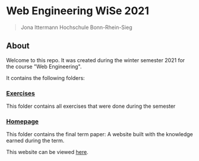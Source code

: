 # Web Engineering WiSe 2021

> Jona Ittermann
> Hochschule Bonn-Rhein-Sieg

## About 

Welcome to this repo. It was created during the winter semester 2021 for the course "Web Engineering".

It contains the following folders:

### [Exercises](übungen)

This folder contains all exercises that were done during the semester

### [Homepage](docs)

This folder contains the final term paper: A website built with the knowledge earned during the term.

This website can be viewed [here](https://wem.jonaittermann.de).
